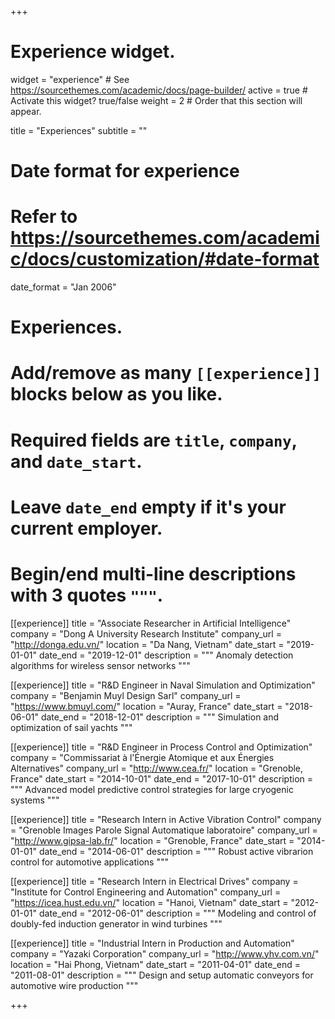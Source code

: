 +++
# Experience widget.
widget = "experience"  # See https://sourcethemes.com/academic/docs/page-builder/
active = true  # Activate this widget? true/false
weight = 2  # Order that this section will appear.

title = "Experiences"
subtitle = ""

# Date format for experience
#   Refer to https://sourcethemes.com/academic/docs/customization/#date-format
date_format = "Jan 2006"

# Experiences.
#   Add/remove as many `[[experience]]` blocks below as you like.
#   Required fields are `title`, `company`, and `date_start`.
#   Leave `date_end` empty if it's your current employer.
#   Begin/end multi-line descriptions with 3 quotes `"""`.
[[experience]]
  title = "Associate Researcher in Artificial Intelligence"
  company = "Dong A University Research Institute"
  company_url = "http://donga.edu.vn/"
  location = "Da Nang, Vietnam"
  date_start = "2019-01-01"
  date_end = "2019-12-01"
  description = """
  Anomaly detection algorithms for wireless sensor networks
  """

[[experience]]
  title = "R&D Engineer in Naval Simulation and Optimization"
  company = "Benjamin Muyl Design Sarl"
  company_url = "https://www.bmuyl.com/"
  location = "Auray, France"
  date_start = "2018-06-01"
  date_end = "2018-12-01"
  description = """
  Simulation and optimization of sail yachts
  """
  
[[experience]]
  title = "R&D Engineer in Process Control and Optimization"
  company = "Commissariat à l'Énergie Atomique et aux Énergies Alternatives"
  company_url = "http://www.cea.fr/"
  location = "Grenoble, France"
  date_start = "2014-10-01"
  date_end = "2017-10-01"
  description = """
  Advanced model predictive control strategies for large cryogenic systems
  """

[[experience]]
  title = "Research Intern in Active Vibration Control"
  company = "Grenoble Images Parole Signal Automatique laboratoire"
  company_url = "http://www.gipsa-lab.fr/"
  location = "Grenoble, France"
  date_start = "2014-01-01"
  date_end = "2014-06-01"
  description = """
  Robust active vibrarion control for automotive applications
  """
  
[[experience]]
  title = "Research Intern in Electrical Drives"
  company = "Institute for Control Engineering and Automation"
  company_url = "https://icea.hust.edu.vn/"
  location = "Hanoi, Vietnam"
  date_start = "2012-01-01"
  date_end = "2012-06-01"
  description = """
  Modeling and control of doubly-fed induction generator in wind turbines
  """
  
[[experience]]
  title = "Industrial Intern in Production and Automation"
  company = "Yazaki Corporation"
  company_url = "http://www.yhv.com.vn/"
  location = "Hai Phong, Vietnam"
  date_start = "2011-04-01"
  date_end = "2011-08-01"
  description = """
  Design and setup automatic conveyors for automotive wire production
  """

+++